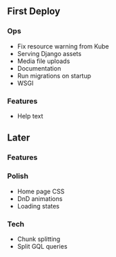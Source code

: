 ## First Deploy

### Ops

- Fix resource warning from Kube
- Serving Django assets
- Media file uploads
- Documentation
- Run migrations on startup
- WSGI

### Features

- Help text

## Later

### Features

### Polish

- Home page CSS
- DnD animations
- Loading states

### Tech

- Chunk splitting
- Split GQL queries
